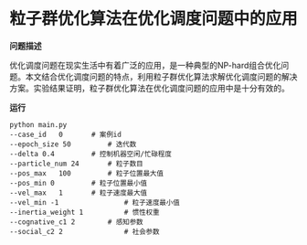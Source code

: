 # 粒子群优化算法在优化调度问题中的应用

**问题描述**

优化调度问题在现实生活中有着广泛的应用，是一种典型的NP-hard组合优化问题。本文结合优化调度问题的特点，利用粒子群优化算法求解优化调度问题的解决方案。实验结果证明，粒子群优化算法在优化调度问题的应用中是十分有效的。

**运行**

```shell
python main.py
--case_id	0		# 案例id
--epoch_size 50			# 迭代数
--delta 0.4			# 控制机器空闲/忙碌程度
--particle_num 24		# 粒子数目
--pos_max	100	        # 粒子位置最大值
--pos_min 0			# 粒子位置最小值
--vel_max	1		# 粒子速度最大值
--vel_min -1		        # 粒子速度最小值
--inertia_weight 1	        # 惯性权重
--cognative_c1 2		# 感知参数
--social_c2 2		        # 社会参数
```

